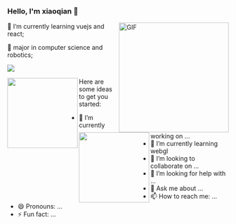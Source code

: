 ### Hello, I'm xiaoqian 👋  

<img align="right" alt="GIF" width="250px" src="https://i.pinimg.com/originals/e4/26/70/e426702edf874b181aced1e2fa5c6cde.gif" />

🌱 I’m currently learning vuejs and react;

💼 major in computer science and robotics;

![](https://komarev.com/ghpvc/?username=xiaoqian29)

<img align="left" height="160px" src="https://github-readme-stats.vercel.app/api?username=xiaoqian29&show_icons=true&theme=dracula" />

<img align="left" height="160px" src="https://github-readme-stats.vercel.app/api/top-langs?username=renqian805&layout=compact&theme=radical" />
Here are some ideas to get you started:

- 🔭 I’m currently working on ...
- 🌱 I’m currently learning webgl
- 👯 I’m looking to collaborate on ...
- 🤔 I’m looking for help with ...
- 💬 Ask me about ...
- 📫 How to reach me: ...
- 😄 Pronouns: ...
- ⚡ Fun fact: ...
